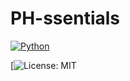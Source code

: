 # PH-ssentials

[![Python](https://www.python.org/static/community_logos/python-powered-w-100x40.png)](https://www.python.org/)

[![License: MIT](LICENSE)
